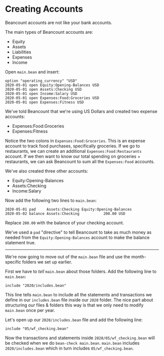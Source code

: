 # Creating Accounts

Beancount accounts are not like your bank accounts.  

The main types of Beancount accounts are:

- Equity
- Assets
- Liabilities
- Expenses
- Income

Open `main.bean` and insert:

```
option "operating_currency" "USD"
2020-05-01 open Equity:Opening-Balances USD
2020-05-01 open Assets:Checking USD
2020-05-01 open Income:Salary USD
2020-05-01 open Expenses:Food:Groceries USD
2020-05-01 open Expenses:Fitness USD
```

We've told Beancount that we're using US Dollars and created two expense accounts:

- Expenses:Food:Groceries
- Expenses:Fitness

Notice the two colons in `Expenses:Food:Groceries`. This is an expense account to track food purchases, specifically groceries. If we go to restaurants, we can create an additional `Expenses:Food:Restaurants` account. If we then want to know our total spending on groceries + restaurants, we can ask Beancount to sum all the `Expenses:Food` accounts.

We've also created three other accounts:

- Equity:Opening-Balances
- Assets:Checking
- Income:Salary

Now add the following two lines to `main.bean`:

```
2020-05-01 pad     Assets:Checking Equity:Opening-Balances
2020-05-02 balance Assets:Checking           200.00 USD
```

Replace `200.00` with the balance of your checking account.

We've used a `pad` "directive" to tell Beancount to take as much money as needed from the `Equity:Opening-Balances` account to make the balance statement true.

---

We're now going to move out of the `main.bean` file and use the month-specific folders we set up earlier.

First we have to _tell_ `main.bean` about those folders. Add the following line to `main.bean`:

```
include "2020/includes.bean"
```

This line tells `main.bean` to include all the statements and transactions we define in our `includes.bean` file inside our `2020` folder. The nice part about structuring our files & folders this way is that we only need to modify `main.bean` once per year.

Let's open up our `2020/includes.bean` file and add the following line:

```
include "05/wf_checking.bean"
```

Now the transactions and statements inside `2020/05/wf_checking.bean` will be checked when
we do `bean-check main.bean`. `main.bean` includes `2020/includes.bean` which in turn includes `05/wf_checking.bean`.

